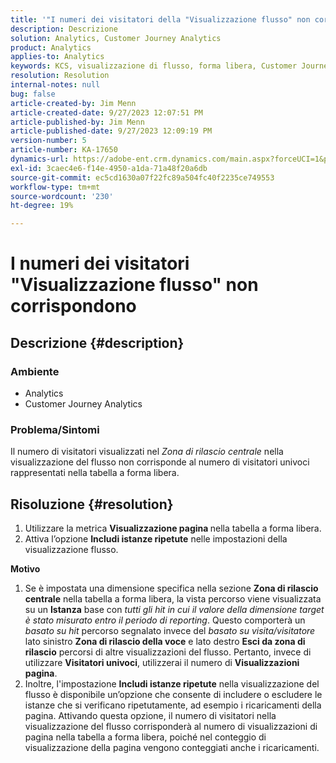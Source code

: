 ```yaml
---
title: '"I numeri dei visitatori della "Visualizzazione flusso" non corrispondono"'
description: Descrizione
solution: Analytics, Customer Journey Analytics
product: Analytics
applies-to: Analytics
keywords: KCS, visualizzazione di flusso, forma libera, Customer Journey Analytics, corrispondenza, visitatore
resolution: Resolution
internal-notes: null
bug: false
article-created-by: Jim Menn
article-created-date: 9/27/2023 12:07:51 PM
article-published-by: Jim Menn
article-published-date: 9/27/2023 12:09:19 PM
version-number: 5
article-number: KA-17650
dynamics-url: https://adobe-ent.crm.dynamics.com/main.aspx?forceUCI=1&pagetype=entityrecord&etn=knowledgearticle&id=e354eb7a-2e5d-ee11-be6f-6045bd006268
exl-id: 3caec4e6-f14e-4950-a1da-71a48f20a6db
source-git-commit: ec5cd1630a07f22fc89a504fc40f2235ce749553
workflow-type: tm+mt
source-wordcount: '230'
ht-degree: 19%

---
```


# I numeri dei visitatori &quot;Visualizzazione flusso&quot; non corrispondono

## Descrizione {#description}


### <b>Ambiente</b>

- Analytics
- Customer Journey Analytics




### <b>Problema/Sintomi</b>

Il numero di visitatori visualizzati nel *Zona di rilascio centrale* nella visualizzazione del flusso non corrisponde al numero di visitatori univoci rappresentati nella tabella a forma libera.


## Risoluzione {#resolution}


1. Utilizzare la metrica <b>Visualizzazione pagina </b>nella tabella a forma libera.
2. Attiva l’opzione <b>Includi istanze ripetute</b> nelle impostazioni della visualizzazione flusso.




<b>Motivo</b>

1. Se è impostata una dimensione specifica nella sezione <b>Zona di rilascio centrale</b> nella tabella a forma libera, la vista percorso viene visualizzata su un <b>Istanza</b> base con *tutti gli hit in cui il valore della dimensione target è stato misurato entro il periodo di reporting*. Questo comporterà un *basato su hit* percorso segnalato invece del *basato su visita/visitatore* lato sinistro <b>Zona di rilascio della voce</b> e lato destro <b>Esci da zona di rilascio</b> percorsi di altre visualizzazioni del flusso. Pertanto, invece di utilizzare <b>Visitatori univoci</b>, utilizzerai il numero di <b>Visualizzazioni pagina</b>.
2. Inoltre, l&#39;impostazione <b>Includi istanze ripetute</b> nella visualizzazione del flusso è disponibile un’opzione che consente di includere o escludere le istanze che si verificano ripetutamente, ad esempio i ricaricamenti della pagina. Attivando questa opzione, il numero di visitatori nella visualizzazione del flusso corrisponderà al numero di visualizzazioni di pagina nella tabella a forma libera, poiché nel conteggio di visualizzazione della pagina vengono conteggiati anche i ricaricamenti.
